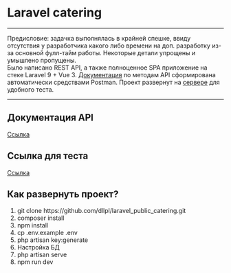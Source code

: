 <h1>Laravel catering</h1>
<hr>
<p>Предисловие: задачка выполнялась  в крайней спешке, ввиду отсутствия у разработчика какого либо времени на доп. разработку из-за основной фулл-тайм работы. Некоторые детали упрощены и умышлено пропущены.<br> 
Было написано REST API, а также полноценное SPA приложение на стеке Laravel 9 + Vue 3. <a href="https://documenter.getpostman.com/view/14700873/2s8YzWTLu3" target="_blank">Документация</a> по методам API сформирована автоматически средствами Postman. Проект развернут на <a href="https://laravel.scordata.ru" target="_blank">сервере</a> для удобного теста.
</p>
<hr>

<h2>Документация API</h2>
<a href='https://documenter.getpostman.com/view/14700873/2s8YzWTLu3' target='_blank'>Ссылка</a>

<h2>Ссылка для теста</h2>
<a href='https://laravel.scordata.ru' target='_blank'>Ссылка</a>


<h2>Как развернуть проект?</h2>
<ol>
    <li>
        git clone https://github.com/dllpl/laravel_public_catering.git
    </li>
    <li>
        composer install
    </li>
    <li>
        npm install
    </li>
    <li>
        cp .env.example .env
    </li>
    <li>
        php artisan key:generate
    </li>
    <li>
        Настройка БД
    </li>
    <li>
        php artisan serve
    </li>
    <li>
        npm run dev
    </li>
</ol>
